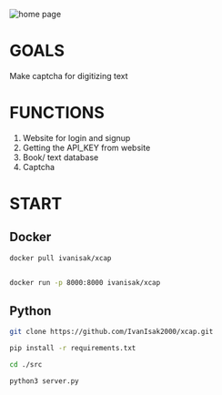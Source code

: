 ![home page](https://github.com/IvanIsak2000/xcap/assets/79650307/d5cebd6b-d64e-40d7-a4cb-30311b095fb0)

# GOALS

Make captcha for digitizing text

# FUNCTIONS

1. Website for login and signup
2. Getting the API_KEY from website
3. Book/ text database 
4. Captcha 

# START
## Docker
```bash
docker pull ivanisak/xcap
```

```bash

docker run -p 8000:8000 ivanisak/xcap

```
## Python

```bash
git clone https://github.com/IvanIsak2000/xcap.git
```

```bash
pip install -r requirements.txt
```

```bash
cd ./src
```

```bash
python3 server.py
```
